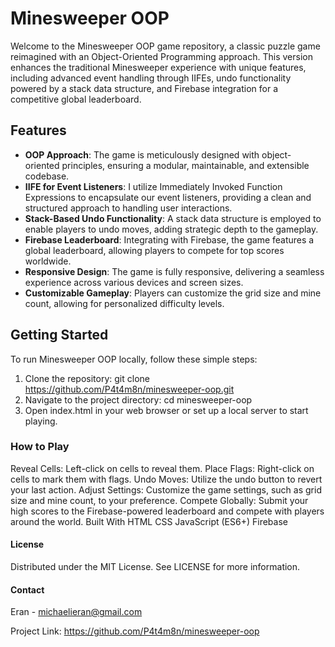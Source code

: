 # Minesweeper OOP

Welcome to the Minesweeper OOP game repository, a classic puzzle game reimagined with an Object-Oriented Programming approach. This version enhances the traditional Minesweeper experience with unique features, including advanced event handling through IIFEs, undo functionality powered by a stack data structure, and Firebase integration for a competitive global leaderboard.

## Features

- **OOP Approach**: The game is meticulously designed with object-oriented principles, ensuring a modular, maintainable, and extensible codebase.
- **IIFE for Event Listeners**: I utilize Immediately Invoked Function Expressions to encapsulate our event listeners, providing a clean and structured approach to handling user interactions.
- **Stack-Based Undo Functionality**: A stack data structure is employed to enable players to undo moves, adding strategic depth to the gameplay.
- **Firebase Leaderboard**: Integrating with Firebase, the game features a global leaderboard, allowing players to compete for top scores worldwide.
- **Responsive Design**: The game is fully responsive, delivering a seamless experience across various devices and screen sizes.
- **Customizable Gameplay**: Players can customize the grid size and mine count, allowing for personalized difficulty levels.

## Getting Started

To run Minesweeper OOP locally, follow these simple steps:

1. Clone the repository:
   git clone https://github.com/P4t4m8n/minesweeper-oop.git
2. Navigate to the project directory: cd minesweeper-oop
3. Open index.html in your web browser or set up a local server to start playing.

### How to Play
Reveal Cells: Left-click on cells to reveal them.
Place Flags: Right-click on cells to mark them with flags.
Undo Moves: Utilize the undo button to revert your last action.
Adjust Settings: Customize the game settings, such as grid size and mine count, to your preference.
Compete Globally: Submit your high scores to the Firebase-powered leaderboard and compete with players around the world.
Built With
HTML
CSS
JavaScript (ES6+)
Firebase

#### License
Distributed under the MIT License. See LICENSE for more information.

#### Contact
Eran - michaelieran@gmail.com

Project Link: https://github.com/P4t4m8n/minesweeper-oop